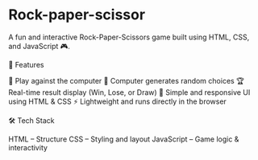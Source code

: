 # Rock-paper-scissor
A fun and interactive Rock-Paper-Scissors game built using HTML, CSS, and JavaScript 🎮.

🚀 Features

🎯 Play against the computer
🤖 Computer generates random choices
🏆 Real-time result display (Win, Lose, or Draw)
🎨 Simple and responsive UI using HTML & CSS
⚡ Lightweight and runs directly in the browser

🛠️ Tech Stack

HTML – Structure
CSS – Styling and layout
JavaScript – Game logic & interactivity

